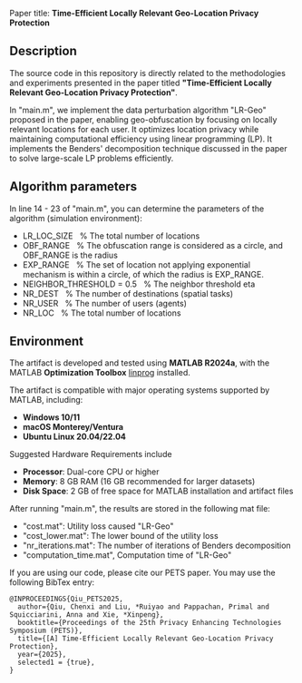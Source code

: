 Paper title: **Time-Efficient Locally Relevant Geo-Location Privacy Protection**

## Description
The source code in this repository is directly related to the methodologies and experiments presented in the paper titled **"Time-Efficient Locally Relevant Geo-Location Privacy Protection"**. 

In "main.m", we implement the data perturbation algorithm "LR-Geo" proposed in the paper, enabling geo-obfuscation by focusing on locally relevant locations for each user. It optimizes location privacy while maintaining computational efficiency using linear programming (LP). It implements the Benders' decomposition technique discussed in the paper to solve large-scale LP problems efficiently.

## Algorithm parameters 
In line 14 - 23 of "main.m", you can determine the parameters of the algorithm (simulation environment):  
- LR_LOC_SIZE &nbsp; % The total number of locations
- OBF_RANGE &nbsp; % The obfuscation range is considered as a circle, and OBF_RANGE is the radius
- EXP_RANGE &nbsp; % The set of location not applying exponential mechanism is within a circle, of which the radius is EXP_RANGE. 
- NEIGHBOR_THRESHOLD = 0.5 &nbsp; % The neighbor threshold eta
- NR_DEST &nbsp; % The number of destinations (spatial tasks)
- NR_USER &nbsp; % The number of users (agents)
- NR_LOC &nbsp; % The total number of locations

## Environment 
The artifact is developed and tested using **MATLAB R2024a**, with the MATLAB **Optimization Toolbox** [linprog](https://www.mathworks.com/help/optim/ug/linprog.html) installed. 

The artifact is compatible with major operating systems supported by MATLAB, including:
- **Windows 10/11**
- **macOS Monterey/Ventura**
- **Ubuntu Linux 20.04/22.04**

Suggested Hardware Requirements include 
- **Processor**: Dual-core CPU or higher
- **Memory**: 8 GB RAM (16 GB recommended for larger datasets)
- **Disk Space**: 2 GB of free space for MATLAB installation and artifact files

After running "main.m", the results are stored in the following mat file:
- "cost.mat": Utility loss caused "LR-Geo" 
- "cost_lower.mat": The lower bound of the utility loss
- "nr_iterations.mat": The number of iterations of Benders decomposition 
- "computation_time.mat", Computation time of "LR-Geo" 


If you are using our code, please cite our PETS paper. You may use the following BibTex entry:

```
@INPROCEEDINGS{Qiu_PETS2025,
  author={Qiu, Chenxi and Liu, *Ruiyao and Pappachan, Primal and Squicciarini, Anna and Xie, *Xinpeng},
  booktitle={Proceedings of the 25th Privacy Enhancing Technologies Symposium (PETS)}, 
  title={[A] Time-Efficient Locally Relevant Geo-Location Privacy Protection}, 
  year={2025},
  selected1 = {true},
}
